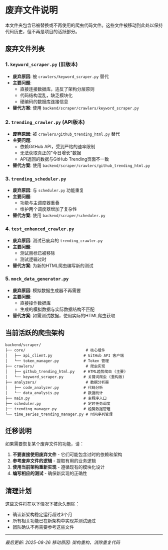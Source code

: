 # 废弃文件说明

本文件夹包含已被替换或不再使用的爬虫代码文件。这些文件被移动到此处以保持代码历史，但不再是项目的活跃部分。

## 废弃文件列表

### 1. `keyword_scraper.py` (旧版本)
- **废弃原因**: 被 `crawlers/keyword_scraper.py` 替代
- **主要问题**: 
  - 直接连接数据库，违反了架构分层原则
  - 代码结构混乱，缺乏模块化
  - 硬编码的数据库连接信息
- **替代方案**: 使用 `backend/scraper/crawlers/keyword_scraper.py`

### 2. `trending_crawler.py` (API版本)
- **废弃原因**: 被 `crawlers/github_trending_html.py` 替代
- **主要问题**:
  - 依赖GitHub API，受到严格的速率限制
  - 无法获取真正的"今日增长"数据
  - API返回的数据与GitHub Trending页面不一致
- **替代方案**: 使用 `backend/scraper/crawlers/github_trending_html.py`

### 3. `trending_scheduler.py`
- **废弃原因**: 与 `scheduler.py` 功能重复
- **主要问题**:
  - 功能与主调度器重叠
  - 维护两个调度器增加了复杂性
- **替代方案**: 使用 `backend/scraper/scheduler.py`

### 4. `test_enhanced_crawler.py`
- **废弃原因**: 测试已废弃的 `trending_crawler.py`
- **主要问题**:
  - 测试目标已被移除
  - 测试逻辑过时
- **替代方案**: 为新的HTML爬虫编写新的测试

### 5. `mock_data_generator.py`
- **废弃原因**: 模拟数据生成器不再需要
- **主要问题**:
  - 直接操作数据库
  - 生成的模拟数据与实际数据结构不匹配
- **替代方案**: 如需测试数据，使用实际的HTML爬虫获取

## 当前活跃的爬虫架构

```
backend/scraper/
├── core/                           # 核心组件
│   ├── api_client.py              # GitHub API 客户端
│   └── token_manager.py           # Token 管理
├── crawlers/                       # 爬虫实现
│   ├── github_trending_html.py    # HTML趋势爬虫 (主要)
│   └── keyword_scraper.py         # 关键词爬虫 (重构版)
├── analyzers/                      # 数据分析器
│   ├── code_analyzer.py           # 代码分析
│   └── data_analysis.py           # 数据统计
├── main.py                        # 主程序入口
├── scheduler.py                   # 定时任务调度
├── trending_manager.py            # 趋势数据管理
└── time_series_trending_manager.py # 时间序列管理
```

## 迁移说明

如果需要恢复某个废弃文件的功能，请：

1. **不要直接使用废弃文件** - 它们可能包含过时的依赖和架构
2. **参考废弃文件的逻辑** - 提取有用的业务逻辑
3. **使用当前架构重新实现** - 遵循现有的模块化设计
4. **编写相应的测试** - 确保新实现的正确性

## 清理计划

这些文件将在以下情况下被永久删除：
- 确认新架构稳定运行超过3个月
- 所有相关功能已在新架构中实现并测试通过
- 团队确认不再需要参考这些文件

---

*最后更新: 2025-08-26*
*移动原因: 架构重构，消除重复代码*
